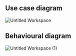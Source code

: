 ## Use case diagram
![Untitled Workspace](https://user-images.githubusercontent.com/46949062/152873278-7b4822a9-f613-4d0b-822b-ac570676f40f.png)


## Behavioural diagram
![Untitled Workspace (1)](https://user-images.githubusercontent.com/46949062/153153922-462f41c5-ef9a-49b8-ad8c-3f9e34a70de6.png)
